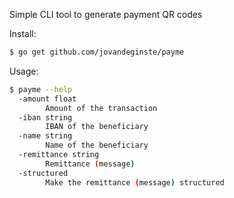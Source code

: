 Simple CLI tool to generate payment QR codes

Install:

```bash
$ go get github.com/jovandeginste/payme
```

Usage:

```bash
$ payme --help
  -amount float
    	Amount of the transaction
  -iban string
    	IBAN of the beneficiary
  -name string
    	Name of the beneficiary
  -remittance string
    	Remittance (message)
  -structured
    	Make the remittance (message) structured
```
